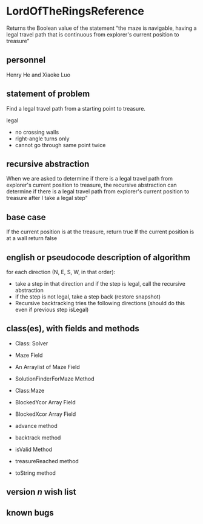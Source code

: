 # LordOfTheRingsReference

Returns the Boolean value of the statement “the maze is navigable, having a legal travel path that is continuous from explorer's current position to treasure”

## personnel
Henry He and Xiaoke Luo

## statement of problem

Find a legal travel path from a starting point to treasure.

legal
 * no crossing walls
 * right-angle turns only
 * cannot go through same point twice

## recursive abstraction

When we are asked to determine if there is a legal travel path from explorer's current position to treasure, the recursive abstraction can determine if there is a legal travel path from explorer's current position to treasure after I take a legal step"

## base case

If the current position is at the treasure, return true
If the current position is at a wall return false

## english or pseudocode description of algorithm

for each direction (N, E, S, W, in that order):
 * take a step in that direction and if the step is legal, call the recursive abstraction
 * if the step is not legal, take a step back (restore snapshot)
 * Recursive backtracking tries the following directions (should do this even if previous step isLegal)
 
## class(es), with fields and methods
 * Class: Solver
 * Maze Field
 * An Arraylist of Maze Field
 * SolutionFinderForMaze Method


 * Class:Maze
 * BlockedYcor Array Field
 * BlockedXcor Array Field
 * advance method
 * backtrack method
 * isValid Method
 * treasureReached method
 * toString method
## version *n* wish list

## known bugs
